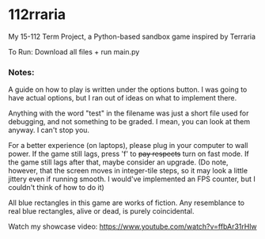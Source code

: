 # 112rraria
My 15-112 Term Project, a Python-based sandbox game inspired by Terraria

To Run: Download all files + run main.py

### Notes: 

A guide on how to play is written under the options button. I was going to have actual options, but I ran out of ideas on what to implement there. 

Anything with the word "test" in the filename was just a short file used for debugging, and not something to be graded. I mean, you can look at them anyway. I can't stop you.

For a better experience (on laptops), please plug in your computer to wall power. If the game still lags, press 'f' to ~~pay respects~~ turn on fast mode. If the game still lags after that, maybe consider an upgrade. (Do note, however, that the screen moves in integer-tile steps, so it may look a little jittery even if running smooth. I would've implemented an FPS counter, but I couldn't think of how to do it)

All blue rectangles in this game are works of fiction. Any resemblance to real blue rectangles, alive or dead, is purely coincidental. 

Watch my showcase video: https://www.youtube.com/watch?v=ffbAr31rHlw
